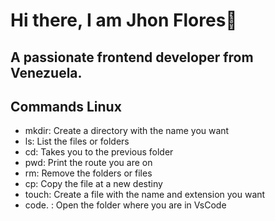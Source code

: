 # Hi there, I am Jhon Flores👋

## A passionate frontend developer from Venezuela.

## Commands Linux

- mkdir: Create a directory with the name you want
- ls: List the files or folders
- cd: Takes you to the previous folder
- pwd: Print the route you are on
- rm: Remove the folders or files
- cp: Copy the file at a new destiny
- touch: Create a file with the name and extension you want
- code. : Open the folder where you are in VsCode
